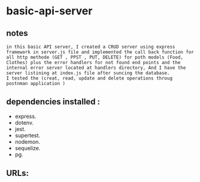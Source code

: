 # basic-api-server

## notes
    in this basic API server, I created a CRUD server using express framework in server.js file and implemented the call back function for all http methode (GET , PPST , PUT, DELETE) for poth models (Food, Clothes) plus the error handlers for not found end points and the internal error server located at handlers directory, And I have the server listining at index.js file after suncing the database.
    I tested the (creat, read, update and delete operations throug postnman application )

## dependencies installed :
- express.
- dotenv.
- jest.
- supertest.
- nodemon.
- sequelize.
- pg.

## URLs: <br />
